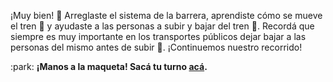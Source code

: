 ¡Muy bien! :tada: Arreglaste el sistema de la barrera, aprendiste cómo se mueve el tren :bullettrain_front: y ayudaste a las personas a subir y bajar del tren :busts_in_silhouette:. Recordá que siempre es muy importante en los transportes públicos dejar bajar a las personas del mismo antes de subir :pray:. ¡Continuemos nuestro recorrido!  

:park: **¡Manos a la maqueta! Sacá tu turno [acá](http://ingreso.maqueta.sanluis.edu.ar/).**

